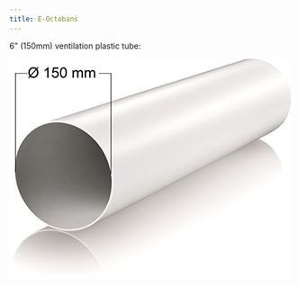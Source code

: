 ```yaml
---
title: E-Octobans
---
```

6" (150mm) ventilation plastic tube:

<img src="./tube150.jpg" alt="150mm Plastic tube" class="img-responsive">
